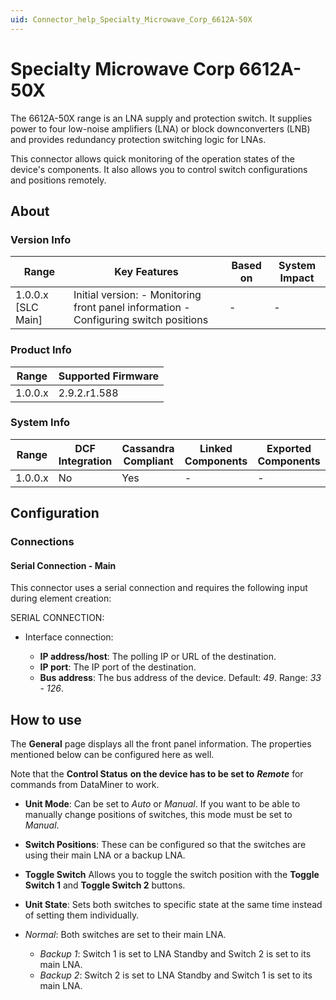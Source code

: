 ```yaml
---
uid: Connector_help_Specialty_Microwave_Corp_6612A-50X
---
```


# Specialty Microwave Corp 6612A-50X

The 6612A-50X range is an LNA supply and protection switch. It supplies power to four low-noise amplifiers (LNA) or block downconverters (LNB) and provides redundancy protection switching logic for LNAs.

This connector allows quick monitoring of the operation states of the device's components. It also allows you to control switch configurations and positions remotely.

## About

### Version Info

| **Range**            | **Key Features**                                                                     | **Based on** | **System Impact** |
|----------------------|--------------------------------------------------------------------------------------|--------------|-------------------|
| 1.0.0.x \[SLC Main\] | Initial version: - Monitoring front panel information - Configuring switch positions | \-           | \-                |

### Product Info

| **Range** | **Supported Firmware** |
|-----------|------------------------|
| 1.0.0.x   | 2.9.2.r1.588           |

### System Info

| **Range** | **DCF Integration** | **Cassandra Compliant** | **Linked Components** | **Exported Components** |
|-----------|---------------------|-------------------------|-----------------------|-------------------------|
| 1.0.0.x   | No                  | Yes                     | \-                    | \-                      |

## Configuration

### Connections

#### Serial Connection - Main

This connector uses a serial connection and requires the following input during element creation:

SERIAL CONNECTION:

- Interface connection:

  - **IP address/host**: The polling IP or URL of the destination.
  - **IP port**: The IP port of the destination.
  - **Bus address**: The bus address of the device. Default: *49*. Range: *33* - *126*.

## How to use

The **General** page displays all the front panel information. The properties mentioned below can be configured here as well.

Note that the **Control Status** **on the device has to be set to** ***Remote*** for commands from DataMiner to work.

- **Unit Mode**: Can be set to *Auto* or *Manual*. If you want to be able to manually change positions of switches, this mode must be set to *Manual*.

- **Switch Positions**: These can be configured so that the switches are using their main LNA or a backup LNA.

- **Toggle Switch** Allows you to toggle the switch position with the **Toggle Switch 1** and **Toggle Switch 2** buttons.

- **Unit State**: Sets both switches to specific state at the same time instead of setting them individually.

- *Normal*: Both switches are set to their main LNA.
  - *Backup 1*: Switch 1 is set to LNA Standby and Switch 2 is set to its main LNA.
  - *Backup 2*: Switch 2 is set to LNA Standby and Switch 1 is set to its main LNA.
